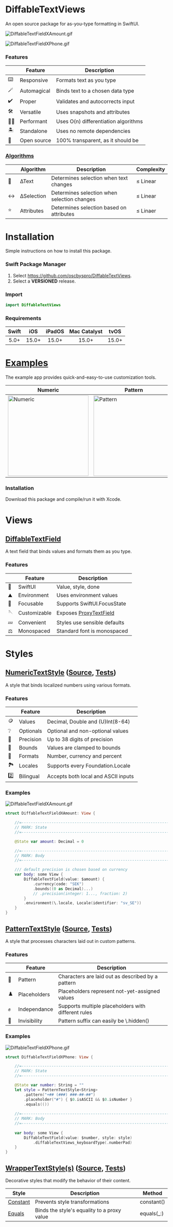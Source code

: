 # DiffableTextViews

An open source package for as-you-type formatting in SwiftUI.

![DiffableTextFieldXAmount.gif](Assets/DiffableTextFieldXAmount.gif)

![DiffableTextFieldXPhone.gif](Assets/DiffableTextFieldXPhone.gif)

### Features

|   | Feature | Description |
|---|---------|-------------|
| :keyboard: | Responsive | Formats text as you type |
| :magic_wand: | Automagical | Binds text to a chosen data type |
| :heavy_check_mark: | Proper | Validates and autocorrects input |
| :hammer_and_wrench: | Versatile | Uses snapshots and attributes |
| :running_man: | Performant | Uses O(n) differentiation algorithms |
| :desert_island: | Standalone | Uses no remote dependencies |
| :open_book: | Open source | 100% transparent, as it should be |

### [Algorithms](Sources/DiffableTextKit)

|   | Algorithm | Description | Complexity |
|---|-----------|-------------|------------|
| :book: | ∆Text | Determines selection when text changes | ≤ Linear |
| :left_right_arrow: | ∆Selection | Determines selection when selection changes | ≤ Linear |
| :star: | Attributes | Determines selection based on attributes | ≤ Linaer |

# Installation

Simple instructions on how to install this package.

### Swift Package Manager

1. Select https://github.com/oscbyspro/DiffableTextViews.
2. Select a **VERSIONED** release.

### Import

```swift
import DiffableTextViews
```

### Requirements

| Swift | iOS   | iPadOS | Mac Catalyst | tvOS  |
|:-----:|:-----:|:------:|:------------:|:-----:|
| 5.0+  | 15.0+ | 15.0+  | 15.0+        | 15.0+ |

# [Examples](Examples/DiffableTextAppXUIKit/App)

The example app provides quick-and-easy-to-use customization tools.

| Numeric | Pattern |
|---------|---------|
<img src="Assets/DiffableTextAppXUIKitXNumeric.png" alt="Numeric" width="250"/> | <img src="Assets/DiffableTextAppXUIKitXPattern.png" alt="Pattern" width="250"/>

### Installation

Download this package and compile/run it with Xcode.

# Views

## [DiffableTextField](Notes/DiffableTextField.md)

A text field that binds values and formats them as you type.

### Features

|   | Feature | Description |
|---|---------|-------------|
| :iphone: | SwiftUI | Value, style, done |
| :mountain: | Environment | Uses environment values |
| :mag_right: | Focusable | Supports SwiftUI.FocusState |
| :sewing_needle: | Customizable | Exposes [ProxyTextField](Sources/DiffableTextKitXUIKit/Views/ProxyTextField.swift) |
| :zzz: | Convenient | Styles use sensible defaults |
| :balance_scale: | Monospaced | Standard font is monospaced |

# Styles

## [NumericTextStyle](Notes/NumericTextStyle.md) ([Source](Sources/DiffableTextStylesXNumber), [Tests](Tests/DiffableTextStylesXNumberTests))

A style that binds localized numbers using various formats.

### Features

|   | Feature | Description |
|---|---------|-------------|
| :coin: | Values | Decimal, Double and (U)Int(8-64) |
| :grey_question: | Optionals | Optional and non-optional values |
| :bow_and_arrow: | Precision | Up to 38 digits of precision |
| :bricks: | Bounds | Values are clamped to bounds  |
| :art: | Formats | Number, currency and percent |
| :national_park: | Locales | Supports every Foundation.Locale |
| :two: | Bilingual | Accepts both local and ASCII inputs |

### Examples

![DiffableTextFieldXAmount.gif](Assets/DiffableTextFieldXAmount.gif)

```swift
struct DiffableTextFieldXAmount: View {

    //=------------------------------------------------------------------------=
    // MARK: State
    //=------------------------------------------------------------------------=

    @State var amount: Decimal = 0

    //=------------------------------------------------------------------------=
    // MARK: Body
    //=------------------------------------------------------------------------=

    /// default precision is chosen based on currency
    var body: some View {
        DiffableTextField(value: $amount) {
            .currency(code: "SEK")
            .bounds((0 as Decimal)...)
            // .precision(integer: 1..., fraction: 2)
        }
        .environment(\.locale, Locale(identifier: "sv_SE"))
    }
}
```

## [PatternTextStyle](Notes/PatternTextStyle.md) ([Source](Sources/DiffableTextStylesXPattern), [Tests](Tests/DiffableTextStylesXPatternTests))

A style that processes characters laid out in custom patterns.

### Features

|   | Feature | Description |
|---|---------|-------------|
| :checkered_flag: | Pattern | Characters are laid out as described by a pattern | 
| :chess_pawn: | Placeholders | Placeholders represent not-yet-assigned values |
| :fist_raised: | Independance | Supports multiple placeholders with different rules |
| :ghost: | Invisibility | Pattern suffix can easily be \\.hidden() |

### Examples

![DiffableTextFieldXPhone.gif](Assets/DiffableTextFieldXPhone.gif)

```swift
struct DiffableTextFieldXPhone: View {

    //=------------------------------------------------------------------------=
    // MARK: State
    //=------------------------------------------------------------------------=

    @State var number: String = ""
    let style = PatternTextStyle<String>
        .pattern("+## (###) ###-##-##")
        .placeholder("#") { $0.isASCII && $0.isNumber }
        .equals(())
    
    //=------------------------------------------------------------------------=
    // MARK: Body
    //=------------------------------------------------------------------------=
    
    var body: some View {
        DiffableTextField(value: $number, style: style)
            .diffableTextViews_keyboardType(.numberPad)
    }
}
```

## [WrapperTextStyle(s)](Notes/WrapperTextStyle.md) ([Source](Sources/DiffableTextStylesXWrapper/), [Tests](Tests/DiffableTextStylesXWrapperTests))

Decorative styles that modify the behavior of their content.

| Style | Description | Method |
|-------|-------------|--------|
| [Constant](Sources/DiffableTextStylesXWrapper/Constant.swift) | Prevents style transformations | constant() |
| [Equals](Sources/DiffableTextStylesXWrapper/Equals.swift)  | Binds the style's equality to a proxy value | equals(\_:) |
